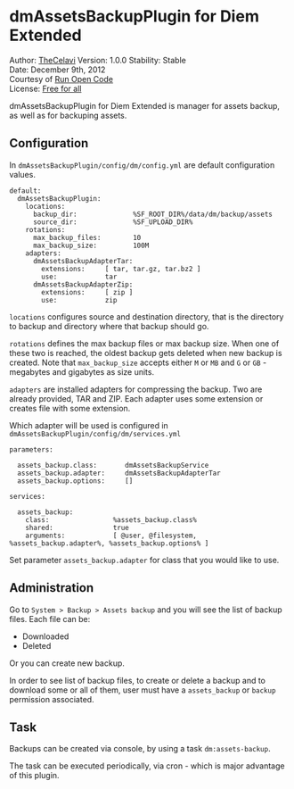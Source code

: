 dmAssetsBackupPlugin for Diem Extended
===============================

Author: [TheCelavi](http://www.runopencode.com/about/thecelavi)
Version: 1.0.0
Stability: Stable  
Date: December 9th, 2012  
Courtesy of [Run Open Code](http://www.runopencode.com)   
License: [Free for all](http://www.runopencode.com/terms-and-conditions/free-for-all)

dmAssetsBackupPlugin for Diem Extended is manager for assets backup, as well as 
for backuping assets. 

Configuration
-------------

In `dmAssetsBackupPlugin/config/dm/config.yml` are default configuration values.

	default:
      dmAssetsBackupPlugin:
        locations:
          backup_dir:              %SF_ROOT_DIR%/data/dm/backup/assets
          source_dir:              %SF_UPLOAD_DIR%
        rotations:
          max_backup_files:        10
          max_backup_size:         100M
        adapters:
          dmAssetsBackupAdapterTar:
            extensions:     [ tar, tar.gz, tar.bz2 ]
            use:            tar
          dmAssetsBackupAdapterZip:
            extensions:     [ zip ]
            use:            zip

`locations` configures source and destination directory, that is the directory
to backup and directory where that backup should go.

`rotations` defines the max backup files or max backup size. When one of these 
two is reached, the oldest backup gets deleted when new backup is created. Note
that `max_backup_size` accepts either `M` or `MB` and `G` or `GB` - megabytes and
gigabytes as size units. 

`adapters` are installed adapters for compressing the backup. Two are already provided,
TAR and ZIP. Each adapter uses some extension or creates file with some extension.

Which adapter will be used is configured in `dmAssetsBackupPlugin/config/dm/services.yml`


    parameters:

      assets_backup.class:       dmAssetsBackupService
      assets_backup.adapter:     dmAssetsBackupAdapterTar
      assets_backup.options:     []

    services:

      assets_backup:
        class:                %assets_backup.class%
        shared:               true
        arguments:            [ @user, @filesystem, %assets_backup.adapter%, %assets_backup.options% ]


Set parameter `assets_backup.adapter` for class that you would like to use.


Administration
---------------
Go to `System > Backup > Assets backup` and you will see the list of backup files. Each
file can be:

- Downloaded
- Deleted

Or you can create new backup.

In order to see list of backup files, to create or delete a backup and to download 
some or all of them, user must have a `assets_backup` or `backup` permission associated.


Task
----------------
Backups can be created via console, by using a task `dm:assets-backup`.

The task can be executed periodically, via cron - which is major advantage of this
plugin.

